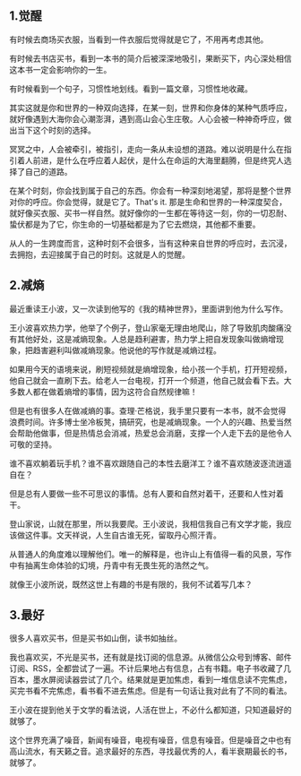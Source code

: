 ## 1.觉醒

有时候去商场买衣服，当看到一件衣服后觉得就是它了，不用再考虑其他。

有时候去书店买书，看到一本书的简介后被深深地吸引，果断买下，内心深处相信这本书一定会影响你的一生。

有时候看到一个句子，习惯性地划线。看到一篇文章，习惯性地收藏。

其实这就是你和世界的一种双向选择，在某一刻，世界和你身体的某种气质呼应，就好像遇到大海你会心潮澎湃，遇到高山会心生庄敬。人心会被一种神奇呼应，做出当下这个时刻的选择。

冥冥之中，人会被牵引，被指引，走向一条从未设想的道路。难以说明是什么在指引着人前进，是什么在呼应着人起伏，是什么在命运的大海里翻腾，但是终究人选择了自己的道路。

在某个时刻，你会找到属于自己的东西。你会有一种深刻地渴望，那将是整个世界对你的呼应。你会觉得，就是它了。That's it. 那是生命和世界的一种深度契合，就好像买衣服、买书一样自然。就好像你的一生都在等待这一刻，你的一切忍耐、蛰伏都是为了它，你生命的一切基础都是为了它去燃烧，其他都不重要。

从人的一生跨度而言，这种时刻不会很多，当有这种来自世界的呼应时，去沉浸，去拥抱，去迎接属于自己的时刻。这就是人的觉醒。

## 2.减熵

最近重读王小波，又一次读到他写的《我的精神世界》，里面讲到他为什么写作。

王小波喜欢热力学，他举了个例子，登山家毫无理由地爬山，除了导致肌肉酸痛没有其他好处，这是减熵现象。人总是趋利避害，热力学上把自发现象叫做熵增现象，把趋害避利叫做减熵现象。他说他的写作就是减熵过程。

如果用今天的语境来说，刷短视频就是熵增现象，给小孩一个手机，打开短视频，他自己就会一直刷下去。给老人一台电视，打开一个频道，他自己就会看下去。大多数人都在做着熵增的事情，因为这符合自然规律嘛！

但是也有很多人在做减熵的事。查理·芒格说，我手里只要有一本书，就不会觉得浪费时间。许多博士坐冷板凳，搞研究，也是减熵现象。一个人的兴趣、热爱当然会帮助他做事，但是热情总会消减，热爱总会消磨，支撑一个人走下去的是他令人可敬的坚持。

谁不喜欢躺着玩手机？谁不喜欢跟随自己的本性去磨洋工？谁不喜欢随波逐流逍遥自在？

但是总有人要做一些不可思议的事情。总有人要和自然对着干，还要和人性对着干。

登山家说，山就在那里，所以我要爬。王小波说，我相信我自己有文学才能，我应该做这件事。文天祥说，人生自古谁无死，留取丹心照汗青。

从普通人的角度难以理解他们。唯一的解释是，也许山上有值得一看的风景，写作中有抽离生命体验的幻境，丹青中有无畏生死的浩然之气。

就像王小波所说，既然这世上有趣的书是有限的，我何不试着写几本？

## 3.最好

很多人喜欢买书，但是买书如山倒，读书如抽丝。

我也喜欢买，不光是买书，还有就是找订阅的信息源。从微信公众号到博客、邮件订阅、RSS，全都尝试了一遍。不计后果地占有信息，占有书籍。电子书收藏了几百本，墨水屏阅读器尝试了几个。结果就是更加焦虑，看到一堆信息读不完焦虑，买完书看不完焦虑，看书看不进去焦虑。但是有一句话让我对此有了不同的看法。

王小波在提到他关于文学的看法说，人活在世上，不必什么都知道，只知道最好的就够了。

这个世界充满了噪音，新闻有噪音，电视有噪音，信息有噪音。但是噪音之中也有高山流水，有天籁之音。追求最好的东西，寻找最优秀的人，看半衰期最长的书，就够了。